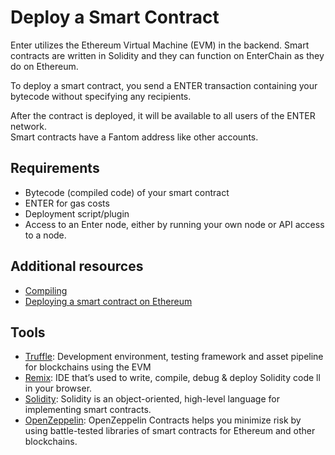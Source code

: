 # Deploy a Smart Contract

Enter utilizes the Ethereum Virtual Machine (EVM) in the backend. Smart contracts are written in Solidity and they can function on EnterChain as they do on Ethereum.

To deploy a smart contract, you send a ENTER transaction containing your bytecode without specifying any recipients.

After the contract is deployed, it will be available to all users of the ENTER network.\
Smart contracts have a Fantom address like other accounts.

## **Requirements**

* Bytecode (compiled code) of your smart contract
* ENTER for gas costs
* Deployment script/plugin
* Access to an Enter node, either by running your own node or API access to a node.

## **Additional resources**

* [Compiling](https://ethereum.org/en/developers/docs/smart-contracts/compiling/)
* [Deploying a smart contract on Ethereum](https://ethereum.org/en/developers/tutorials/deploying-your-first-smart-contract/)

## **Tools**

* [Truffle](https://www.trufflesuite.com): Development environment, testing framework and asset pipeline for blockchains using the EVM
* [Remix](https://remix.ethereum.org): IDE that’s used to write, compile, debug & deploy Solidity code ll in your browser.
* [Solidity](https://solidity.readthedocs.io): Solidity is an object-oriented, high-level language for implementing smart contracts.
* [OpenZeppelin](https://github.com/OpenZeppelin/openzeppelin-contracts): OpenZeppelin Contracts helps you minimize risk by using battle-tested libraries of smart contracts for Ethereum and other blockchains.
